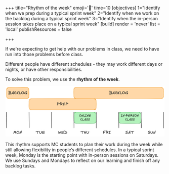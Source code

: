+++
title="Rhythm of the week"
emoji='🥁'
time=10
[objectives]
    1="Identify when we prep during a typical sprint week"
    2="Identify when we work on the backlog during a typical sprint week"
    3="Identify when the in-person session takes place on a typical sprint week"
[build]
  render = 'never'
  list = 'local'
  publishResources = false

+++

If we're expecting to get help with our problems in class, we need to have run into those problems before class.

Different people have different schedules - they may work different days or nights, or have other responsibilities.

To solve this problem, we use the **rhythm of the week**.

![Weekly rhythm diagram](rhythm.png)


This rhythm supports MC students to plan their work during the week while still allowing flexibility in people’s different schedules. In a typical sprint week, Monday is the starting point with in-person sessions on Saturdays. We use Sundays and Mondays to reflect on our learning and finish off any backlog tasks.
